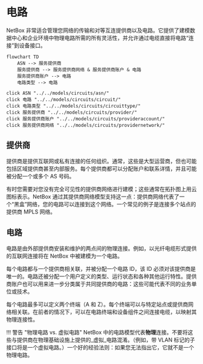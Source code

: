 # 电路

NetBox 非常适合管理您网络的传输和对等互连提供商以及电路。它提供了建模数据中心和企业环境中物理电路所需的所有灵活性，并允许通过电缆直接将电路“连接”到设备接口。

```mermaid
flowchart TD
    ASN --> 服务提供商
    服务提供商 --> 服务提供商网络 & 服务提供商账户 & 电路
    服务提供商账户 --> 电路
    电路类型 --> 电路

click ASN "../../models/circuits/asn/"
click 电路 "../../models/circuits/circuit/"
click 电路类型 "../../models/circuits/circuittype/"
click 服务提供商 "../../models/circuits/provider/"
click 服务提供商账户 "../../models/circuits/provideraccount/"
click 服务提供商网络 "../../models/circuits/providernetwork/"
```

## 提供商

提供商是提供互联网或私有连接的任何组织。通常，这些是大型运营商，但也可能包括区域提供商甚至内部服务。每个提供商都可以分配账户和联系详情，并且可能被分配一个或多个 AS 号码。

有时您需要对您没有完全可见性的提供商网络进行建模；这些通常在拓扑图上用云图标表示。NetBox 通过其提供商网络模型支持这一点：提供商网络代表了一个“黑盒”网络，您的电路可以连接到这个网络。一个常见的例子是连接多个站点的提供商 MPLS 网络。

## 电路

电路是由外部提供商安装和维护的两点间的物理连接。例如，以光纤电缆形式提供的互联网连接将在 NetBox 中被建模为一个电路。

每个电路都与一个提供商相关联，并被分配一个电路 ID，该 ID 必须对该提供商是唯一的。电路还被分配一个用户定义的类型、运行状态和各种其他运行特性。提供商账户也可以用来进一步分类属于共同提供商的电路：这些可能代表不同的业务单位或技术。

每个电路最多可以定义两个终端（A 和 Z）。每个终端可以与特定站点或提供商网络相关联。在前者的情况下，可以在电路终端和设备组件之间连接电缆，以映射其物理连接性。

!!! 警告 "物理电路 vs. 虚拟电路"
    NetBox 中的电路模型代表**物理**连接。不要将这些与提供商在物理基础设施上提供的_虚拟_电路混淆。（例如，带 VLAN 标记的子接口将是一个虚拟电路。）一个好的经验法则：如果您无法指出它，它就不是一个物理电路。
